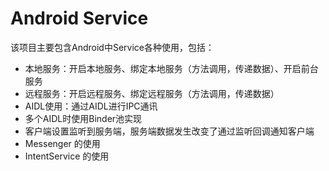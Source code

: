 # Android Service

该项目主要包含Android中Service各种使用，包括：

* 本地服务：开启本地服务、绑定本地服务（方法调用，传递数据）、开启前台服务
* 远程服务：开启远程服务、绑定远程服务（方法调用，传递数据）
* AIDL使用：通过AIDL进行IPC通讯
* 多个AIDL时使用Binder池实现
* 客户端设置监听到服务端，服务端数据发生改变了通过监听回调通知客户端
* Messenger 的使用
* IntentService 的使用